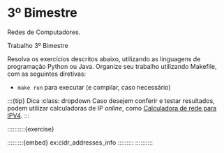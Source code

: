 # 3º Bimestre

Redes de Computadores.

Trabalho 3º Bimestre

Resolva os exercícios descritos abaixo, utilizando as linguagens de programação Python ou Java. Organize seu trabalho utilizando Makefile, com as seguintes diretivas:
- `make run` para executar (e compilar, caso necessário)

:::{tip} Dica
:class: dropdown
Caso desejem conferir e testar resultados, podem utilizar calculadoras de IP *online*, como [Calculadora de rede para IPV4](https://www.site24x7.com/pt/tools/ipv4-sub-rede-calculadora.html).
:::

::::::::::{exercise}
<!-- Classe e informações do endereço -->
:::::::::{embed} ex:cidr_addresses_info
:::::::::   <!-- /embed -->
::::::::::  <!-- /exercise -->


